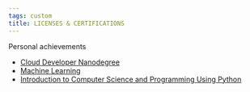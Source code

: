 ```yaml
---
tags: custom
title: LICENSES & CERTIFICATIONS
---
```


Personal achievements

* [Cloud Developer Nanodegree](https://graduation.udacity.com/confirm/WNJSXVFM)
* [Machine Learning](https://www.coursera.org/account/accomplishments/verify/VK5WKQF6BY7D)
* [Introduction to Computer Science and Programming Using Python](https://courses.edx.org/certificates/6a5871267a67410b91ee34e177412746)
